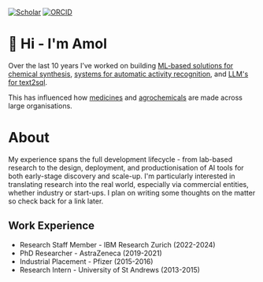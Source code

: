 [![Scholar](https://img.shields.io/badge/Google%20Scholar-100000?style=flat&logo=googlescholar&logoColor=blue)](https://scholar.google.com/citations?user=RXngb2IAAAAJ&hl=en)
[![ORCID](https://img.shields.io/badge/ORCID-000000?style=flat&logo=orcid&logoColor=green)](https://orcid.org/0000-0003-0403-4067)


# 👋 Hi - I'm Amol
Over the last 10 years I’ve worked on building [ML-based solutions for chemical synthesis](https://github.com/MolecularAI/aizynthfinder), [systems for automatic activity recognition](https://research.ibm.com/projects/lab-that-learns), and [LLM's for text2sql](https://research.ibm.com/projects/flowpilot).

This has influenced how [medicines](https://pubs.rsc.org/en/content/articlelanding/2024/md/d3md00651d) and [agrochemicals](https://shootsbysyngenta.com/success-story-ibm-and-syngenta) are made across large organisations.

# About

My experience spans the full development lifecycle - from lab-based research to the design, deployment, and productionisation of AI tools for both early-stage discovery and scale-up. I'm particularly interested in translating research into the real world, especially via commercial entities, whether industry or start-ups. I plan on writing some thoughts on the matter so check back for a link later.

## Work Experience
- Research Staff Member - IBM Research Zurich (2022-2024)
- PhD Researcher - AstraZeneca (2019-2021)
- Industrial Placement - Pfizer (2015-2016)
- Research Intern - University of St Andrews (2013-2015)
